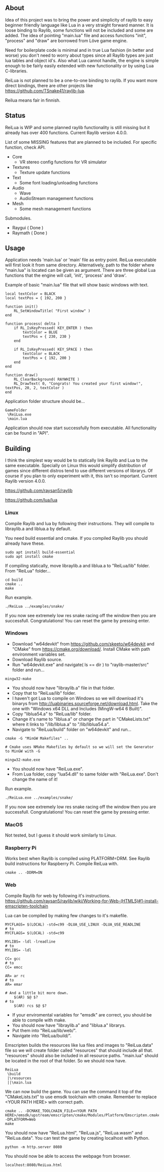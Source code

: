 ## About

Idea of this project was to bring the power and simplicity of raylib to easy beginner friendly language like Lua in a very straight forward manner. It is loose binding to Raylib, some functions will not be included and some are added. The idea of pointing "main.lua" file and access functions "init", "process" and "draw" are borrowed from Löve game engine.

Need for boilerplate code is minimal and in true Lua fashion (in better and worse) you don't need to worry about types since all Raylib types are just lua tables and object id's. Also what Lua cannot handle, the engine is simple enough to be fairly easily extended with new functionality or by using Lua C-libraries.

ReiLua is not planned to be a one-to-one binding to raylib. If you want more direct bindings, there are other projects like https://github.com/TSnake41/raylib-lua.

Reilua means fair in finnish.

## Status

ReiLua is WIP and some planned raylib functionality is still missing but it already has over 400 functions. Current Raylib version 4.0.0.

List of some MISSING features that are planned to be included. For specific function, check API.

* Core
	* VR stereo config functions for VR simulator
* Textures
	* Texture update functions
* Text
	* Some font loading/unloading functions
* Audio
	* Wave
	* AudioStream management functions
* Mesh
	* Some mesh management functions

Submodules.

* Raygui ( Done )
* Raymath ( Done )

## Usage

Application needs 'main.lua' or 'main' file as entry point. ReiLua executable will first look it from same directory. Alternatively, path to the folder where "main.lua" is located can be given as argument. There are three global Lua functions that the engine will call, 'init', 'process' and 'draw'.

Example of basic "main.lua" file that will show basic windows with text.

```
local textColor = BLACK
local textPos = { 192, 200 }

function init()
	RL_SetWindowTitle( "First window" )
end

function process( delta )
	if RL_IsKeyPressed( KEY_ENTER ) then
		textColor = BLUE
		textPos = { 230, 230 }
	end

	if RL_IsKeyPressed( KEY_SPACE ) then
		textColor = BLACK
		textPos = { 192, 200 }
	end
end

function draw()
	RL_ClearBackground( RAYWHITE )
    RL_DrawText( 0, "Congrats! You created your first window!", textPos, 20, 2, textColor )
end
```

Application folder structure should be...

```
GameFolder
 \ReiLua.exe
 \main.lua
```

Application should now start successfully from executable. All functionality can be found in "API".

## Building

I think the simplest way would be to statically link Raylib and Lua to the same executable. Specially on Linux this would simplify distribution of games since different distros tend to use different versions of librarys. Of course if you plan to only experiment with it, this isn't so important. Current Raylib version 4.0.0.

https://github.com/raysan5/raylib

https://github.com/lua/lua

### Linux

Compile Raylib and lua by following their instructions. They will compile to libraylib.a and liblua.a by default.

You need build essential and cmake. If you compiled Raylib you should already have these.

```
sudo apt install build-essential
sudo apt install cmake
```

If compiling statically, move libraylib.a and liblua.a to "ReiLua/lib" folder. From "ReiLua" folder...

```
cd build
cmake ..
make
```

Run example.

```
./ReiLua ../examples/snake/
```

If you now see extremely low res snake racing off the window then you are successfull. Congratulations! You can reset the game by pressing enter.

### Windows

* Download "w64devkit" from https://github.com/skeeto/w64devkit and "CMake" from https://cmake.org/download/. Install CMake with path environment variables set.
* Download Raylib source.
* Run "w64devkit.exe" and navigate( ls == dir ) to "raylib-master/src" folder and run...

```
mingw32-make
```

* You should now have "libraylib.a" file in that folder.
* Copy that to "ReiLua/lib" folder.
* I haven't got Lua to compile on Windows so we will download it's binarys from http://luabinaries.sourceforge.net/download.html. Take the one with "Windows x64 DLL and Includes (MingW-w64 6 Built)".
* Copy "liblua54.a" to "ReiLua/lib" folder.
* Change it's name to "liblua.a" or change the part in "CMakeLists.txt" where it links to "/lib/liblua.a" to "/lib/liblua54.a".
* Navigate to "ReiLua/build" folder on "w64devkit" and run...

```
cmake -G "MinGW Makefiles" ..

# Cmake uses NMake Makefiles by default so we will set the Generator to MinGW with -G

mingw32-make.exe
```

* You should now have "ReiLua.exe".
* From Lua folder, copy "lua54.dll" to same folder with "ReiLua.exe". Don't change the name of it!

Run example.

```
./ReiLua.exe ../examples/snake/
```

If you now see extremely low res snake racing off the window then you are successfull. Congratulations! You can reset the game by pressing enter.

### MacOS

Not tested, but I guess it should work similarly to Linux.

### Raspberry Pi

Works best when Raylib is compiled using PLATFORM=DRM. See Raylib build instructions for Raspberry Pi.
Compile ReiLua with.
```
cmake .. -DDRM=ON
```

### Web

Compile Raylib for web by following it's instructions. https://github.com/raysan5/raylib/wiki/Working-for-Web-(HTML5)#1-install-emscripten-toolchain

Lua can be compiled by making few changes to it's makefile.
```
MYCFLAGS= $(LOCAL) -std=c99 -DLUA_USE_LINUX -DLUA_USE_READLINE
# to
MYCFLAGS= $(LOCAL) -std=c99

MYLIBS= -ldl -lreadline
# to
MYLIBS= -ldl

CC= gcc
# to
CC= emcc

AR= ar rc
# to
AR= emar

# And a little bit more down.
	$(AR) $@ $?
# to
	$(AR) rcs $@ $?
```

* If your enviromental variables for "emsdk" are correct, you should be able to compile with make.
* You should now have "libraylib.a" and "liblua.a" librarys.
* Put them into "ReiLua/lib/web/".
* Navigate into "ReiLua/build/".

Emscripten builds the resources like lua files and images to "ReiLua.data" file so we will create folder called "resources" that should include all that. "resources" should also be included in all resource paths. "main.lua" should be located in the root of that folder. So we should now have.

```
ReiLua
 \build
 |\resources
 ||\main.lua
```

We can now build the game. You can use the command it top of the "CMakeLists.txt" to use emsdk toolchain with cmake. Remember to replace \<YOUR PATH HERE> with correct path.

```
cmake .. -DCMAKE_TOOLCHAIN_FILE=<YOUR PATH HERE>/emsdk/upstream/emscripten/cmake/Modules/Platform/Emscripten.cmake -DPLATFORM=Web
make
```

You should now have "ReiLua.html", "ReiLua.js", "ReiLua.wasm" and "ReiLua.data". You can test the game by creating localhost with Python.

```
python -m http.server 8080
```

You should now be able to access the webpage from browser.

```
localhost:8080/ReiLua.html
```
